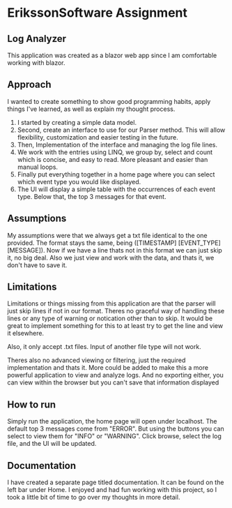 # ErikssonSoftware Assignment

## Log Analyzer

This application was created as a blazor web app since I am comfortable working with blazor.

## Approach
I wanted to create something to show good programming habits, apply things I've learned, as well as explain my thought process.

1. I started by creating a simple data model.
2. Second, create an interface to use for our Parser method. This will allow flexibility, customization and easier testing in the future.
3. Then, Implementation of the interface and managing the log file lines.
4. We work with the entries using LINQ, we group by, select and count which is concise, and easy to read. More pleasant and easier than manual loops.
5. Finally put everything together in a home page where you can select which event type you would like displayed.
6. The UI will display a simple table with the occurrences of each event type. Below that, the top 3 messages for that event.

## Assumptions
My assumptions were that we always get a txt file identical to the one provided. The format stays the same, being ([TIMESTAMP] [EVENT_TYPE] [MESSAGE]). Now if we have a line thats not in this format we can just skip it, no big deal. Also we just view and work with the data, and thats it, we don't have to save it.

## Limitations
Limitations or things missing from this application are that the parser will just skip lines if not in our format. Theres no graceful way of handling these lines or any type of warning or notication other than to skip. It would be great to implement something for this to at least try to get the line and view it elsewhere.

Also, it only accept .txt files. Input of another file type will not work. 

Theres also no advanced viewing or filtering, just the required implementation and thats it. More could be added to make this a more powerful application to view and analyze logs. And no exporting either, you can view within the browser but you can't save that information displayed

## How to run
Simply run the application, the home page will open under localhost.
The default top 3 messages come from "ERROR". But using the buttons you can select to view them for "INFO" or "WARNING". Click browse, select the log file, and the UI will be updated.

## Documentation
I have created a separate page titled documentation. It can be found on the left bar under Home. I enjoyed and had fun working with this project, so I took a little bit of time to go over my thoughts in more detail.

